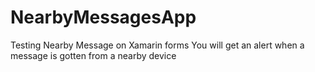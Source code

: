 # NearbyMessagesApp
Testing Nearby Message on Xamarin forms
You will get an alert when a message is gotten from a nearby device
